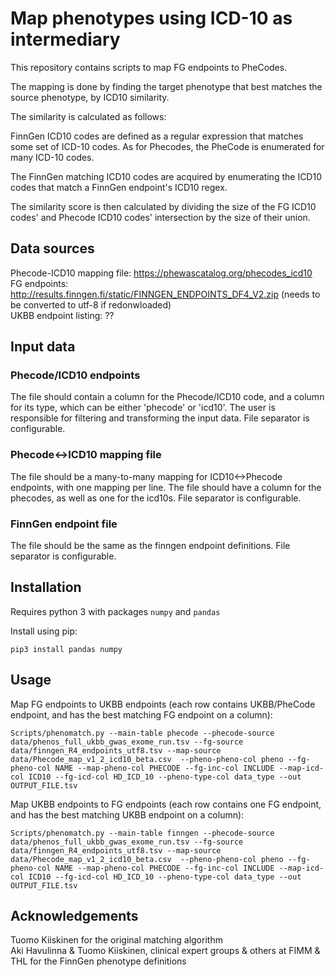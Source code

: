 # Map phenotypes using ICD-10 as intermediary

This repository contains scripts to map FG endpoints to PheCodes.

The mapping is done by finding the target phenotype that best matches the source phenotype, by ICD10 similarity.

The similarity is calculated as follows:

FinnGen ICD10 codes are defined as a regular expression that matches some set of ICD-10 codes. As for Phecodes, the PheCode is enumerated for many ICD-10 codes.

The FinnGen matching ICD10 codes are acquired by enumerating the ICD10 codes that match a FinnGen endpoint's ICD10 regex.

The similarity score is then calculated by dividing the size of the FG ICD10 codes' and Phecode ICD10 codes' intersection by the size of their union.

## Data sources

Phecode-ICD10 mapping file: https://phewascatalog.org/phecodes_icd10  
FG endpoints: http://results.finngen.fi/static/FINNGEN_ENDPOINTS_DF4_V2.zip (needs to be converted to utf-8 if redonwloaded)  
UKBB endpoint listing: ??  

## Input data

### Phecode/ICD10 endpoints
The file should contain a column for the Phecode/ICD10 code, and a column for its type, which can be either 'phecode' or 'icd10'. The user is responsible for filtering and transforming the input data. File separator is configurable.

### Phecode<->ICD10 mapping file
The file should be a many-to-many mapping for ICD10<->Phecode endpoints, with one mapping per line. The file should have a column for the phecodes, as well as one for the icd10s. File separator is configurable.

### FinnGen endpoint file
The file should be the same as the finngen endpoint definitions. File separator is configurable.

## Installation

Requires python 3 with packages `numpy` and `pandas`

Install using pip:

```
pip3 install pandas numpy
```

## Usage
Map FG endpoints to UKBB endpoints (each row contains UKBB/PheCode endpoint, and has the best matching FG endpoint on a column):
```
Scripts/phenomatch.py --main-table phecode --phecode-source data/phenos_full_ukbb_gwas_exome_run.tsv --fg-source data/finngen_R4_endpoints_utf8.tsv --map-source data/Phecode_map_v1_2_icd10_beta.csv  --pheno-pheno-col pheno --fg-pheno-col NAME --map-pheno-col PHECODE --fg-inc-col INCLUDE --map-icd-col ICD10 --fg-icd-col HD_ICD_10 --pheno-type-col data_type --out OUTPUT_FILE.tsv
```
Map UKBB endpoints to FG endpoints (each row contains one FG endpoint, and has the best matching UKBB endpoint on a column):
```
Scripts/phenomatch.py --main-table finngen --phecode-source data/phenos_full_ukbb_gwas_exome_run.tsv --fg-source data/finngen_R4_endpoints_utf8.tsv --map-source data/Phecode_map_v1_2_icd10_beta.csv  --pheno-pheno-col pheno --fg-pheno-col NAME --map-pheno-col PHECODE --fg-inc-col INCLUDE --map-icd-col ICD10 --fg-icd-col HD_ICD_10 --pheno-type-col data_type --out OUTPUT_FILE.tsv
```

## Acknowledgements
Tuomo Kiiskinen for the original matching algorithm  
Aki Havulinna & Tuomo Kiiskinen, clinical expert groups & others at FIMM & THL for the FinnGen phenotype definitions
